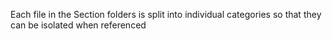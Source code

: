 Each file in the Section folders is split into individual categories so that they can be isolated when referenced
